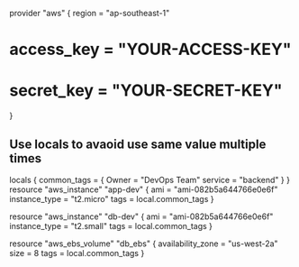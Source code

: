 provider "aws" {
  region     = "ap-southeast-1"
#   access_key = "YOUR-ACCESS-KEY"
#   secret_key = "YOUR-SECRET-KEY"
}
## Use locals to avaoid use same value multiple times
locals {
  common_tags = {
    Owner = "DevOps Team"
    service = "backend"
  }
}
resource "aws_instance" "app-dev" {
   ami = "ami-082b5a644766e0e6f"
   instance_type = "t2.micro"
   tags = local.common_tags
}

resource "aws_instance" "db-dev" {
   ami = "ami-082b5a644766e0e6f"
   instance_type = "t2.small"
   tags = local.common_tags
}

resource "aws_ebs_volume" "db_ebs" {
  availability_zone = "us-west-2a"
  size              = 8
  tags = local.common_tags
}